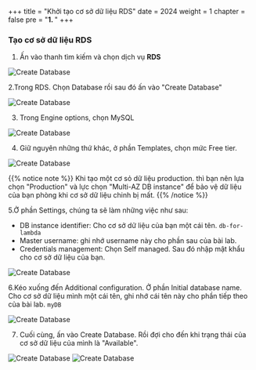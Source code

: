 +++
title = "Khởi tạo cơ sở dữ liệu RDS"
date = 2024
weight = 1
chapter = false
pre = "<b>1. </b>"
+++

### Tạo cơ sở dữ liệu RDS

1. Ấn vào thanh tìm kiếm và chọn dịch vụ **RDS**

![Create Database](/images/1/1.0.png)

2.Trong RDS. Chọn Database rồi sau đó ấn vào "Create Database"

![Create Database](/images/1/1.1.png)

3. Trong Engine options, chọn MySQL

![Create Database](/images/1/1.2.png)

4. Giữ nguyên những thứ khác, ở phần Templates, chọn mức Free tier.

![Create Database](/images/1/1.7.png)


{{% notice note %}}
Khi tạo một cơ sỏ dữ liệu production. thì bạn nên lựa chọn "Production" và lực chọn "Multi-AZ DB instance" để bảo vệ dữ liệu của bạn phòng khi cơ sở dữ liệu chinh bị mất.
{{% /notice %}}

5.Ở phần Settings, chúng ta sẽ làm những việc như sau:
  - DB instance identifier: Cho cơ sở dữ liệu của bạn một cái tên. `db-for-lambda`
  - Master username: ghi nhớ username này cho phần sau của bài lab.
  - Credentials management: Chọn Self managed. Sau đó nhập mật khẩu cho cơ sở dữ liệu của bạn.

  ![Create Database](/images/1/1.4.png)

6.Kéo xuống đến Additional configuration. Ở phần Initial database name. Cho cơ sở dữ liệu mình một cái tên, ghi nhớ cái tên này cho phần tiếp theo của bài lab. `myDB`

  ![Create Database](/images/1/1.5.png)

7. Cuối cùng, ấn vào Create Database. Rồi đợi cho đến khi trạng thái của cơ sở dữ liệu của mình là "Available".

  ![Create Database](/images/1/1.6.png)
  ![Create Database](/images/1/1.8.png)